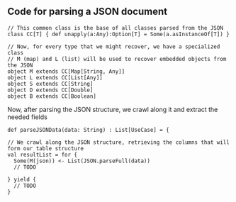 
## Code for parsing a JSON document

```
// This common class is the base of all classes parsed from the JSON
class CC[T] { def unapply(a:Any):Option[T] = Some(a.asInstanceOf[T]) }

// Now, for every type that we might recover, we have a specialized class
// M (map) and L (list) will be used to recover embedded objects from the JSON
object M extends CC[Map[String, Any]]
object L extends CC[List[Any]]
object S extends CC[String]
object D extends CC[Double]
object B extends CC[Boolean]

```

Now, after parsing the JSON structure, we crawl along it and extract the needed fields

```
def parseJSONData(data: String) : List[UseCase] = {

// We crawl along the JSON structure, retrieving the columns that will form our table structure
val resultList = for {
  Some(M(json)) <- List(JSON.parseFull(data))
  // TODO

} yield {
  // TODO
}
```